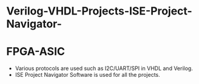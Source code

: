 # Verilog-VHDL-Projects-ISE-Project-Navigator-

# FPGA-ASIC

- Various protocols are used such as I2C/UART/SPI in VHDL and Verilog.
- ISE Project Navigator Software is used for all the projects.
